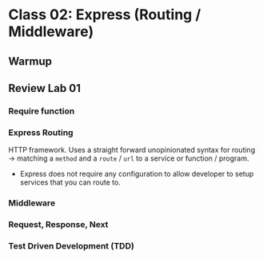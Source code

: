 # Class 02: Express (Routing / Middleware)

## Warmup

## Review Lab 01

### Require function

### Express Routing

HTTP framework. Uses a straight forward unopinionated syntax for routing -> matching a `method` and a `route` / `url` to a service or function / program.
- Express does not require any configuration to allow developer to setup services that you can route to.


### Middleware

### Request, Response, Next

### Test Driven Development (TDD)
